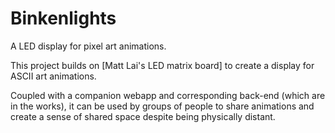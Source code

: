 # Binkenlights

A LED display for pixel art animations.

This project builds on [Matt Lai's LED matrix board] to create a display
for ASCII art animations.

Coupled with a companion webapp and corresponding back-end (which are in the works),
it can be used by groups of people to share animations and create a sense of shared
space despite being physically distant.

